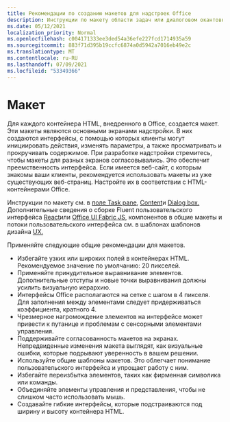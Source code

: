 ```yaml
---
title: Рекомендации по созданию макетов для надстроек Office
description: Инструкции по макету области задач или диалоговом окантовке Office надстройки.
ms.date: 05/12/2021
localization_priority: Normal
ms.openlocfilehash: c004171333ee3ded54a36efe227fcd1714935a59
ms.sourcegitcommit: 883f71d395b19ccfc6874a0d5942a7016eb49e2c
ms.translationtype: MT
ms.contentlocale: ru-RU
ms.lasthandoff: 07/09/2021
ms.locfileid: "53349366"
---
```

# <a name="layout"></a>Макет

Для каждого контейнера HTML, внедренного в Office, создается макет. Эти макеты являются основными экранами надстройки. В них создаются интерфейсы, с помощью которых клиенты могут инициировать действия, изменять параметры, а также просматривать и прокручивать содержимое. При разработке надстройки стремитесь, чтобы макеты для разных экранов согласовывались. Это обеспечит преемственность интерфейса. Если имеется веб-сайт, с которым знакомы ваши клиенты, рекомендуется использовать макеты из уже существующих веб-страниц. Настройте их в соответствии с HTML-контейнерами Office.

Инструкции по макету см. в [поле Task pane](task-pane-add-ins.md), [Content](content-add-ins.md)и [Dialog box.](dialog-boxes.md) Дополнительные сведения о сборке Fluent пользовательского интерфейса [React](using-office-ui-fabric-react.md)или [Office UI Fabric JS](fabric-core.md), компонентов в общие макеты и потоки пользовательского интерфейса см. в шаблонах шаблонов дизайна [UX.](ux-design-pattern-templates.md)

Применяйте следующие общие рекомендации для макетов.

- Избегайте узких или широких полей в контейнерах HTML. Рекомендуемое значение по умолчанию: 20 пикселей.
- Применяйте принудительное выравнивание элементов. Дополнительные отступы и новые точки выравнивания должны усилить визуальную иерархию.
- Интерфейсы Office располагаются на сетке с шагом в 4 пикселя. Для заполнения между элементами следует придерживаться коэффициента, кратного 4.
- Чрезмерное нагромождение элементов на интерфейсе может привести к путанице и проблемам с сенсорными элементами управления.
- Поддерживайте согласованность макетов на экранах. Непредвиденные изменения макета выглядят, как визуальные ошибки, которые подрывают уверенность в вашем решении.
- Используйте общие шаблоны макетов. Это облегчает понимание пользовательского интерфейса и упрощает работу с ним.
- Избегайте переизбытка элементов, таких как фирменная символика или команды.
- Объединяйте элементы управления и представления, чтобы не слишком часто использовать мышь.
- Создавайте гибкие интерфейсы, которые подстраиваются под ширину и высоту контейнера HTML.
